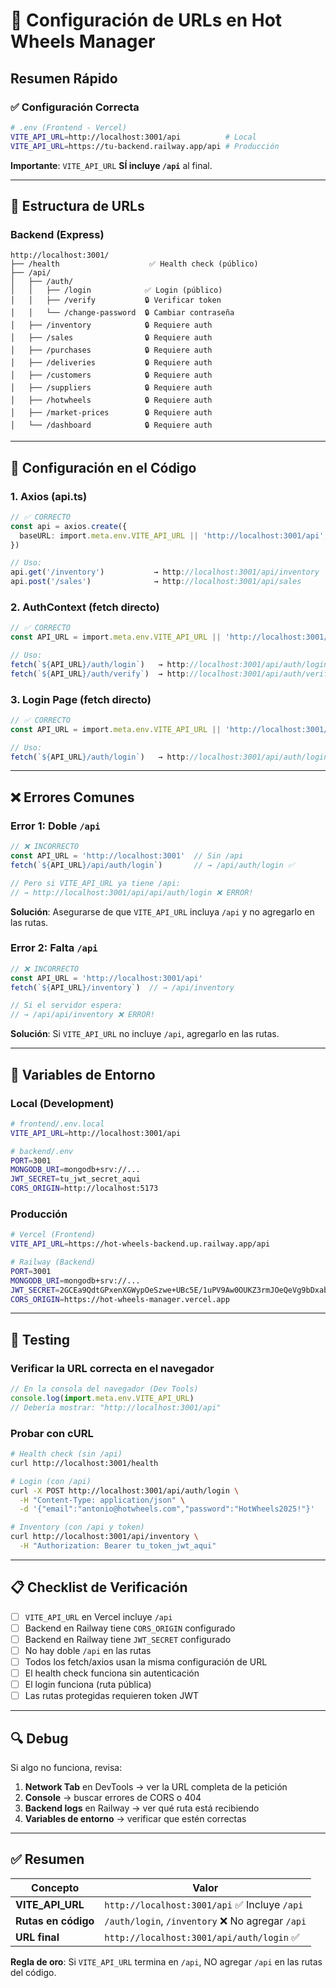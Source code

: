 # 🔧 Configuración de URLs en Hot Wheels Manager

## Resumen Rápido

### ✅ Configuración Correcta

```bash
# .env (Frontend - Vercel)
VITE_API_URL=http://localhost:3001/api          # Local
VITE_API_URL=https://tu-backend.railway.app/api # Producción
```

**Importante**: `VITE_API_URL` **SÍ incluye `/api`** al final.

---

## 📁 Estructura de URLs

### Backend (Express)

```
http://localhost:3001/
├── /health                    ✅ Health check (público)
├── /api/
│   ├── /auth/
│   │   ├── /login            ✅ Login (público)
│   │   ├── /verify           🔒 Verificar token
│   │   └── /change-password  🔒 Cambiar contraseña
│   ├── /inventory            🔒 Requiere auth
│   ├── /sales                🔒 Requiere auth
│   ├── /purchases            🔒 Requiere auth
│   ├── /deliveries           🔒 Requiere auth
│   ├── /customers            🔒 Requiere auth
│   ├── /suppliers            🔒 Requiere auth
│   ├── /hotwheels            🔒 Requiere auth
│   ├── /market-prices        🔒 Requiere auth
│   └── /dashboard            🔒 Requiere auth
```

---

## 🎯 Configuración en el Código

### 1. Axios (api.ts)

```typescript
// ✅ CORRECTO
const api = axios.create({
  baseURL: import.meta.env.VITE_API_URL || 'http://localhost:3001/api',
})

// Uso:
api.get('/inventory')           → http://localhost:3001/api/inventory
api.post('/sales')              → http://localhost:3001/api/sales
```

### 2. AuthContext (fetch directo)

```typescript
// ✅ CORRECTO
const API_URL = import.meta.env.VITE_API_URL || 'http://localhost:3001/api'

// Uso:
fetch(`${API_URL}/auth/login`)   → http://localhost:3001/api/auth/login
fetch(`${API_URL}/auth/verify`)  → http://localhost:3001/api/auth/verify
```

### 3. Login Page (fetch directo)

```typescript
// ✅ CORRECTO
const API_URL = import.meta.env.VITE_API_URL || 'http://localhost:3001/api'

// Uso:
fetch(`${API_URL}/auth/login`)   → http://localhost:3001/api/auth/login
```

---

## ❌ Errores Comunes

### Error 1: Doble `/api`

```typescript
// ❌ INCORRECTO
const API_URL = 'http://localhost:3001'  // Sin /api
fetch(`${API_URL}/api/auth/login`)       // → /api/auth/login ✅

// Pero si VITE_API_URL ya tiene /api:
// → http://localhost:3001/api/api/auth/login ❌ ERROR!
```

**Solución**: Asegurarse de que `VITE_API_URL` incluya `/api` y no agregarlo en las rutas.

### Error 2: Falta `/api`

```typescript
// ❌ INCORRECTO
const API_URL = 'http://localhost:3001/api'
fetch(`${API_URL}/inventory`)  // → /api/inventory

// Si el servidor espera:
// → /api/api/inventory ❌ ERROR!
```

**Solución**: Si `VITE_API_URL` no incluye `/api`, agregarlo en las rutas.

---

## 🚀 Variables de Entorno

### Local (Development)

```bash
# frontend/.env.local
VITE_API_URL=http://localhost:3001/api

# backend/.env
PORT=3001
MONGODB_URI=mongodb+srv://...
JWT_SECRET=tu_jwt_secret_aqui
CORS_ORIGIN=http://localhost:5173
```

### Producción

```bash
# Vercel (Frontend)
VITE_API_URL=https://hot-wheels-backend.up.railway.app/api

# Railway (Backend)
PORT=3001
MONGODB_URI=mongodb+srv://...
JWT_SECRET=2GCEa9QdtGPxenXGWypOeSzwe+UBc5E/1uPV9Aw0OUKZ3rmJOeQeVg9bDxabWewU
CORS_ORIGIN=https://hot-wheels-manager.vercel.app
```

---

## 🧪 Testing

### Verificar la URL correcta en el navegador

```javascript
// En la consola del navegador (Dev Tools)
console.log(import.meta.env.VITE_API_URL)
// Debería mostrar: "http://localhost:3001/api"
```

### Probar con cURL

```bash
# Health check (sin /api)
curl http://localhost:3001/health

# Login (con /api)
curl -X POST http://localhost:3001/api/auth/login \
  -H "Content-Type: application/json" \
  -d '{"email":"antonio@hotwheels.com","password":"HotWheels2025!"}'

# Inventory (con /api y token)
curl http://localhost:3001/api/inventory \
  -H "Authorization: Bearer tu_token_jwt_aqui"
```

---

## 📋 Checklist de Verificación

- [ ] `VITE_API_URL` en Vercel incluye `/api`
- [ ] Backend en Railway tiene `CORS_ORIGIN` configurado
- [ ] Backend en Railway tiene `JWT_SECRET` configurado
- [ ] No hay doble `/api` en las rutas
- [ ] Todos los fetch/axios usan la misma configuración de URL
- [ ] El health check funciona sin autenticación
- [ ] El login funciona (ruta pública)
- [ ] Las rutas protegidas requieren token JWT

---

## 🔍 Debug

Si algo no funciona, revisa:

1. **Network Tab** en DevTools → ver la URL completa de la petición
2. **Console** → buscar errores de CORS o 404
3. **Backend logs** en Railway → ver qué ruta está recibiendo
4. **Variables de entorno** → verificar que estén correctas

---

## ✅ Resumen

| Concepto | Valor |
|----------|-------|
| **VITE_API_URL** | `http://localhost:3001/api` ✅ Incluye `/api` |
| **Rutas en código** | `/auth/login`, `/inventory` ❌ No agregar `/api` |
| **URL final** | `http://localhost:3001/api/auth/login` ✅ |

**Regla de oro**: Si `VITE_API_URL` termina en `/api`, NO agregar `/api` en las rutas del código.
